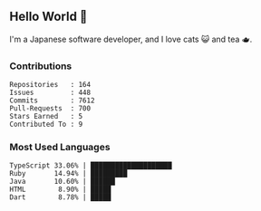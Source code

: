## Hello World 👋

I'm a Japanese software developer, and I love cats 😺 and tea 🫖.

### Contributions

    Repositories   : 164
    Issues         : 448
    Commits        : 7612
    Pull-Requests  : 700
    Stars Earned   : 5
    Contributed To : 9

### Most Used Languages

    TypeScript 33.06% | ████████████████████
    Ruby       14.94% | █████████
    Java       10.60% | ██████
    HTML        8.90% | █████
    Dart        8.78% | █████
